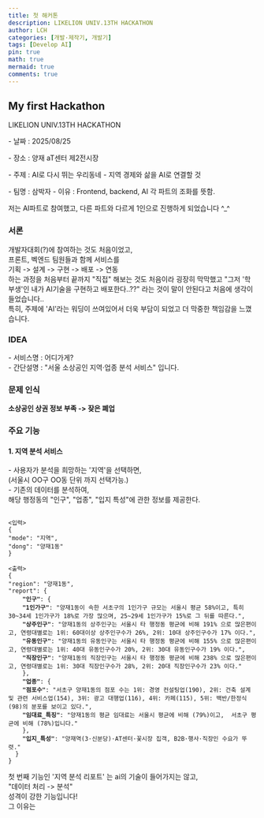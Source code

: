 ```yaml
---
title: 첫 해커톤
description: LIKELION UNIV.13TH HACKATHON
author: LCH
categories: [개발·제작기, 개발기]
tags: [Develop AI]
pin: true
math: true
mermaid: true
comments: true
---
```

<head>
    <style>
        .purple {color: #b874f0;}
    </style>
</head>


<body>
<h2> My first Hackathon </h2>   
<p>LIKELION UNIV.13TH HACKATHON</p>  
<p>- 날짜 : 2025/08/25</p>
<p>- 장소 : 양재 aT센터 제2전시장</p>
<p>- 주제 : AI로 다시 뛰는 우리동네 - 지역 경제와 삶을 AI로 연결할 것</p>
<p>- 팀명 : 삼박자
    - 이유 : Frontend, backend, AI 각 파트의 조화를 뜻함.</p>

저는 AI파트로 참여했고, 다른 파트와 다르게 1인으로 진행하게 되었습니다 ^_^  

<h3>서론</h3>
개발자대회(?)에 참여하는 것도 처음이었고,<br>
프론트, 벡엔드 팀원들과 함께 서비스를<br>
기획 -> 설계 -> 구현 -> 배포 -> 연동<br>
하는 과정을 처음부터 끝까지 "직접" 해보는 것도 처음이라 굉장히 막막했고 "그저 '학부생'인 내가 AI기술을 구현하고 배포한다..??" 라는 것이 말이 안된다고 처음에 생각이 들었습니다..<br>
특히, 주제에 'AI'라는 워딩이 쓰여있어서 더욱 부담이 되었고 더 막중한 책임감을 느꼈습니다.

<h3>IDEA</h3>
- 서비스명 : 어디가게?<br>
- 간단설명 : "서울 소상공인 지역·업종 분석 서비스" 입니다.<br>

<h3>문제 인식</h3>
<p>
<strong>소상공인 상권 정보 부족 -> 잦은 폐업</strong>
</p>

<h3>주요 기능</h3>
<h4>1. 지역 분석 서비스</h4>
 - 사용자가 분석을 희망하는 '지역'을 선택하면,<br>
    (서울시 OO구 OO동 단위 까지 선택가능.)<br>
 - 기존의 데이터를 분석하여, <br>
 해당 행정동의 "인구", "업종", "입지 특성"에 관한 정보를 제공한다.  

<pre><code>  
<입력>
{  
"mode": "지역",  
"dong": "양재1동"  
}  

<출력>
{  
"region": "양재1동",  
"report": {  
    <strong>"인구"</strong>: {
    <strong>"1인가구"</strong>: "양재1동이 속한 서초구의 1인가구 규모는 서울시 평균 58%이고, 특히 30~34세 1인가구가 18%로 가장 많으며, 25~29세 1인가구가 15%로 그 뒤를 따른다.",  
    <strong>"상주인구"</strong>: "양재1동의 상주인구는 서울시 타 행정동 평균에 비해 191% 으로 많은편이고, 연령대별로는 1위: 60대이상 상주인구수가 26%, 2위: 10대 상주인구수가 17% 이다.",  
    <strong>"유동인구"</strong>: "양재1동의 유동인구는 서울시 타 행정동 평균에 비해 155% 으로 많은편이고, 연령대별로는 1위: 40대 유동인구수가 20%, 2위: 30대 유동인구수가 19% 이다.",  
    <strong>"직장인구"</strong>: "양재1동의 직장인구는 서울시 타 행정동 평균에 비해 238% 으로 많은편이고, 연령대별로는 1위: 30대 직장인구수가 28%, 2위: 20대 직장인구수가 23% 이다." 
    },  
    <strong>"업종"</strong>: {  
    <strong>"점포수"</strong>: "서초구 양재1동의 점포 수는 1위: 경영 컨설팅업(190), 2위: 건축 설계 및 관련 서비스업(154), 3위: 광고 대행업(116), 4위: 카페(115), 5위: 백반/한정식(98)의 분포를 보이고 있다.",  
    <strong>"임대료_특징"</strong>: "양재1동의 평균 임대료는 서울시 평균에 비해 (79%)이고,  서초구 평균에 비해 (78%)입니다."  
    },  
    <strong>"입지_특성"</strong>: "양재역(3·신분당)·AT센터·꽃시장 집객, B2B·행사·직장인 수요가 뚜렷."  
  }  
}  
</code></pre>

<p>
첫 번째 기능인 '지역 분석 리포트' 는 ai의 기술이 들어가지는 않고,
<br>"데이터 처리 -> 분석"
<br>성격이 강한 기능입니다!
<br>그 이유는 
</p>

</body>